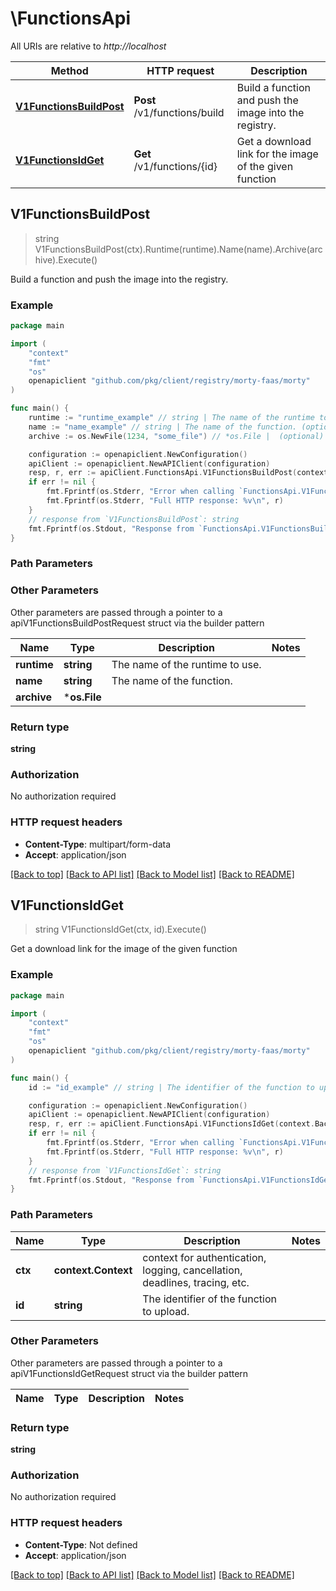 # \FunctionsApi

All URIs are relative to *http://localhost*

Method | HTTP request | Description
------------- | ------------- | -------------
[**V1FunctionsBuildPost**](FunctionsApi.md#V1FunctionsBuildPost) | **Post** /v1/functions/build | Build a function and push the image into the registry.
[**V1FunctionsIdGet**](FunctionsApi.md#V1FunctionsIdGet) | **Get** /v1/functions/{id} | Get a download link for the image of the given function



## V1FunctionsBuildPost

> string V1FunctionsBuildPost(ctx).Runtime(runtime).Name(name).Archive(archive).Execute()

Build a function and push the image into the registry.

### Example

```go
package main

import (
    "context"
    "fmt"
    "os"
    openapiclient "github.com/pkg/client/registry/morty-faas/morty"
)

func main() {
    runtime := "runtime_example" // string | The name of the runtime to use. (optional)
    name := "name_example" // string | The name of the function. (optional)
    archive := os.NewFile(1234, "some_file") // *os.File |  (optional)

    configuration := openapiclient.NewConfiguration()
    apiClient := openapiclient.NewAPIClient(configuration)
    resp, r, err := apiClient.FunctionsApi.V1FunctionsBuildPost(context.Background()).Runtime(runtime).Name(name).Archive(archive).Execute()
    if err != nil {
        fmt.Fprintf(os.Stderr, "Error when calling `FunctionsApi.V1FunctionsBuildPost``: %v\n", err)
        fmt.Fprintf(os.Stderr, "Full HTTP response: %v\n", r)
    }
    // response from `V1FunctionsBuildPost`: string
    fmt.Fprintf(os.Stdout, "Response from `FunctionsApi.V1FunctionsBuildPost`: %v\n", resp)
}
```

### Path Parameters



### Other Parameters

Other parameters are passed through a pointer to a apiV1FunctionsBuildPostRequest struct via the builder pattern


Name | Type | Description  | Notes
------------- | ------------- | ------------- | -------------
 **runtime** | **string** | The name of the runtime to use. | 
 **name** | **string** | The name of the function. | 
 **archive** | ***os.File** |  | 

### Return type

**string**

### Authorization

No authorization required

### HTTP request headers

- **Content-Type**: multipart/form-data
- **Accept**: application/json

[[Back to top]](#) [[Back to API list]](../README.md#documentation-for-api-endpoints)
[[Back to Model list]](../README.md#documentation-for-models)
[[Back to README]](../README.md)


## V1FunctionsIdGet

> string V1FunctionsIdGet(ctx, id).Execute()

Get a download link for the image of the given function

### Example

```go
package main

import (
    "context"
    "fmt"
    "os"
    openapiclient "github.com/pkg/client/registry/morty-faas/morty"
)

func main() {
    id := "id_example" // string | The identifier of the function to upload.

    configuration := openapiclient.NewConfiguration()
    apiClient := openapiclient.NewAPIClient(configuration)
    resp, r, err := apiClient.FunctionsApi.V1FunctionsIdGet(context.Background(), id).Execute()
    if err != nil {
        fmt.Fprintf(os.Stderr, "Error when calling `FunctionsApi.V1FunctionsIdGet``: %v\n", err)
        fmt.Fprintf(os.Stderr, "Full HTTP response: %v\n", r)
    }
    // response from `V1FunctionsIdGet`: string
    fmt.Fprintf(os.Stdout, "Response from `FunctionsApi.V1FunctionsIdGet`: %v\n", resp)
}
```

### Path Parameters


Name | Type | Description  | Notes
------------- | ------------- | ------------- | -------------
**ctx** | **context.Context** | context for authentication, logging, cancellation, deadlines, tracing, etc.
**id** | **string** | The identifier of the function to upload. | 

### Other Parameters

Other parameters are passed through a pointer to a apiV1FunctionsIdGetRequest struct via the builder pattern


Name | Type | Description  | Notes
------------- | ------------- | ------------- | -------------


### Return type

**string**

### Authorization

No authorization required

### HTTP request headers

- **Content-Type**: Not defined
- **Accept**: application/json

[[Back to top]](#) [[Back to API list]](../README.md#documentation-for-api-endpoints)
[[Back to Model list]](../README.md#documentation-for-models)
[[Back to README]](../README.md)

